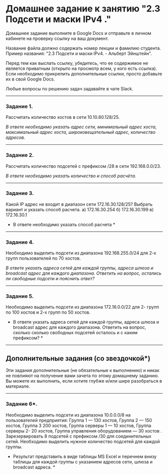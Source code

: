 # Домашнее задание к занятию "2.3 Подсети и маски IPv4  ."

Домашнее задание выполните в Google Docs и отправьте в личном кабинете на проверку ссылку на ваш документ.

Название файла должно содержать номер лекции и фамилию студента. Пример названия: "2.3 Подсети и маски IPv4. - Альберт Эйнштейн".

Перед тем как выслать ссылку, убедитесь, что ее содержимое не является приватным (открыто на просмотр всем, у кого есть ссылка). 
Если необходимо прикрепить дополнительные ссылки, просто добавьте их в свой Google Docs.

Любые вопросы по решению задач задавайте в чате Slack.

---

### Задание 1.



Рассчитать количество хостов в сети 10.10.80.128/25. 

*В ответе необходимо указать адрес сети, минимальный адрес хоста, максимальный адрес хоста, широковещательный адрес, количество адресов.*


---

### Задание 2.



Рассчитать количество подсетей с префиксом /28 в сети 192.168.0.0/23. 

*В ответе необходимо  указать количество и способ расчёта.*

---

### Задание 3.



Какой IP адрес не входит в диапазон сети 172.16.30.128/25? Выбрать вариант и указать способ расчета.
а) 172.16.30.254
б) 172.16.30.199
в) 172.16.30.1

* В ответе необходимо указать способ расчета *

---

### Задание 4.



Необходимо выделить подсети из диапазона 192.168.255.0/24 для 2-х групп пользователей по 70 хостов. 

*В ответе указать адреса сетей для каждой группы, адреса шлюза и broadcast адрес для каждого диапазона. Ответить на вопрос, остались ли свободные подсети и пояснить ответ?*

---

### Задание 5.



Необходимо выделить подсети из диапазона 172.16.0.0/22 для 2- групп по 100 хостов и 2-х групп по 50 хостов. 

* В ответе указать адреса сетей для каждой группы, адреса шлюза и broadcast адрес для каждого диапазона. Ответить на вопрос, сколько сколько свободных подсетей осталось и с каким префиксом? *

---

## Дополнительные задания (со звездочкой*)

Эти задания дополнительные (не обязательные к выполнению) и никак не повлияют на получение вами зачета по этому домашнему заданию. Вы можете их выполнить, если хотите глубже и/или шире разобраться в материале.

---

### Задание 6*.
Необходимо выделить подсети из диапазона 10.0.0.0/8 на пользователей предприятия: Группа 1 — 130 хостов, Группа 2 — 150 хостов, Группа 3 200 хостов, Группа серверы 1 — 10 хостов, Группа серверы 2- 20 хостов, Группа управления оборудованием — 30 хостов . Зарезервировать 8 подсетей с префиксом /30 для соединительных сетей. Необходимо выделить нужное количество подсетей для каждой группы. 

* Результат представить в виде таблицы MS Excel  и перечнем внизу таблицы  для каждой группы с указанием адресов сети,  шлюза и broadcast адреса. *
